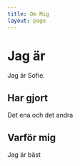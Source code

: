 ```yaml
---
title: Om Mig
layout: page
---
```


# Jag är

Jag är Sofie.

## Har gjort

Det ena och det andra


## Varför mig

Jag är bäst
